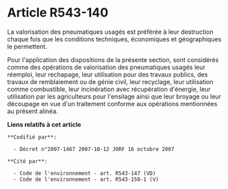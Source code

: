 # Article R543-140

La valorisation des pneumatiques usagés est préférée à leur destruction chaque fois que les conditions techniques,
économiques et géographiques le permettent.

Pour l'application des dispositions de la présente section, sont considérés comme des opérations de valorisation des
pneumatiques usagés leur réemploi, leur rechapage, leur utilisation pour des travaux publics, des travaux de remblaiement ou
de génie civil, leur recyclage, leur utilisation comme combustible, leur incinération avec récupération d'énergie, leur
utilisation par les agriculteurs pour l'ensilage ainsi que leur broyage ou leur découpage en vue d'un traitement conforme aux
opérations mentionnées au présent alinéa.

**Liens relatifs à cet article**

	**Codifié par**:

	  - Décret n°2007-1467 2007-10-12 JORF 16 octobre 2007

	**Cité par**:

	  - Code de l'environnement - art. R543-147 (VD)
	  - Code de l'environnement - art. R543-158-1 (V)
